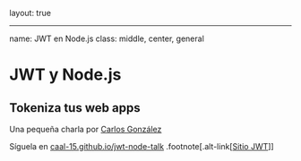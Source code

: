 layout: true

---
name: JWT en Node.js
class: middle, center, general
# JWT y Node.js
## Tokeniza tus web apps
Una pequeña charla por [Carlos González](http://caal-15.github.io)

Síguela en [caal-15.github.io/jwt-node-talk](http://caal-15.github.io/jwt-node-talk)
.footnote[.alt-link[[Sitio JWT](https://jwt.io/)]]
